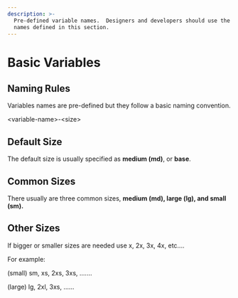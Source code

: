 ```yaml
---
description: >-
  Pre-defined variable names.  Designers and developers should use the variable
  names defined in this section.
---
```


# Basic Variables

## Naming Rules

Variables names are pre-defined but they follow a basic naming convention.

&lt;variable-name&gt;-&lt;size&gt;

## Default Size

The default size is usually specified as **medium \(md\)**, or **base**.

## Common Sizes

There usually are three common sizes, **medium \(md\), large \(lg\), and small \(sm\).**

## Other Sizes

If bigger or smaller sizes are needed use x, 2x, 3x, 4x, etc....

For example:

\(small\) sm, xs, 2xs, 3xs, .......

\(large\) lg, 2xl, 3xs, ......

